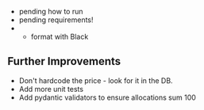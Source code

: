 * pending how to run
* pending requirements!
*
    * format with Black

## Further Improvements

* Don't hardcode the price - look for it in the DB.
* Add more unit tests
* Add pydantic validators to ensure allocations sum 100